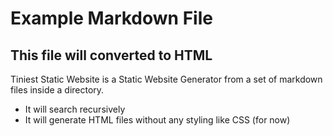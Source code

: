 # Example Markdown File

## This file will converted to HTML

Tiniest Static Website is a Static Website Generator from a set of markdown files inside a directory.
  
- It will search recursively  
- It will generate HTML files without any styling like CSS (for now)  

